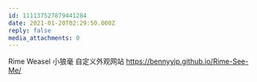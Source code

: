 ```yaml
---
id: 111137527879441284
date: 2021-01-20T02:29:50.000Z
reply: false
media_attachments: 0
---
```


Rime Weasel 小狼毫 自定义外观网站 https://bennyyip.github.io/Rime-See-Me/ 

